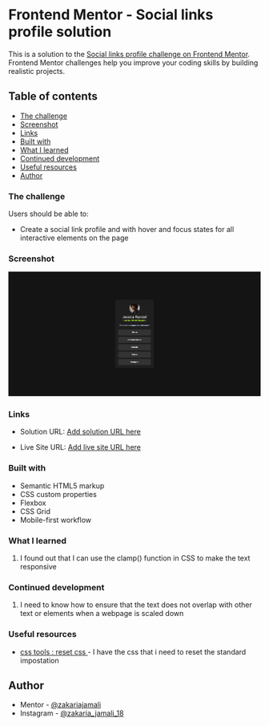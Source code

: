 # Frontend Mentor - Social links profile solution

This is a solution to the [Social links profile challenge on Frontend Mentor](https://www.frontendmentor.io/challenges/social-links-profile-UG32l9m6dQ). Frontend Mentor challenges help you improve your coding skills by building realistic projects. 

## Table of contents

  - [The challenge](#the-challenge)
  - [Screenshot](#screenshot)
  - [Links](#links)
  - [Built with](#built-with)
  - [What I learned](#what-i-learned)
  - [Continued development](#continued-development)
  - [Useful resources](#useful-resources)
  - [Author](#author)


### The challenge

Users should be able to:

- Create a social link profile and with hover and focus states for all interactive elements on the page

### Screenshot

![alt text](<src/assets/images/Screenshot 2024-07-26 155319.png>)

### Links

- Solution URL: [Add solution URL here](https://github.com/ZakJam/project_2.git)

- Live Site URL: [Add live site URL here](https://your-live-site-url.com)


### Built with

- Semantic HTML5 markup
- CSS custom properties
- Flexbox
- CSS Grid
- Mobile-first workflow



### What I learned

1. I found out that I can use the clamp() function in CSS to make the text responsive



### Continued development

1. I need to know how to ensure that the text does not overlap with other text or elements when a webpage is scaled down



### Useful resources

- [css tools : reset css ](https://meyerweb.com/eric/tools/css/reset/) - I have the css that i need to reset the standard impostation 



## Author

-  Mentor - [@zakariajamali](https://www.frontendmentor.io/profile/ZakJam)
- Instagram - [@zakaria_jamali_18](https://www.instagram.com/zakaria_jamali_18/)
